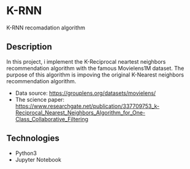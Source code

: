 # K-RNN
K-RNN recomadation algorithm

## Description
In this project, i implement the K-Reciprocal neartest neighbors recommendation algorithm with the famous Movielens1M dataset. The purpose of this algorithm is impoving 
the original K-Nearest neighbors recommendation algorithm.
* Data source: https://grouplens.org/datasets/movielens/
* The science paper: https://www.researchgate.net/publication/337709753_k-Reciprocal_Nearest_Neighbors_Algorithm_for_One-Class_Collaborative_Filtering

## Technologies
* Python3
* Jupyter Notebook


